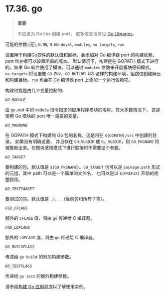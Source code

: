 # 17.36. go

>**重要**
>
> 不应该为 Go libs 创建 port， 更多信息请参见 [Go Libraries](https://docs.freebsd.org/en/books/porters-handbook/special/index.html#go-libs)。

可能的参数:(无), `N.NN`, `N.NN-devel`, `modules`, `no_targets`, `run`

设置用于构建Go软件的默认值和目标。会添加对 Go 编译器 port 的构建依赖， port 维护者可以设置所需的版本。 默认情况下，构建是在 GOPATH 模式下进行的。如果 Go 软件使用了模块，可以通过 `modules` 参数来开启模块感知模式。`no_targets` 将设置像 `GO_ENV`、`GO_BUILDFLAGS` 这样的构建环境，但跳过创建解压和构建目标。`run` 也会在 Go 编译器 port 上添加一个运行依赖项。

构建过程是由几个变量控制的:

*`GO_MODULE`*

由 `go.mod` 中的 `module` 指令指定的应用程序模块的名称。在大多数情况下， 这是使用 Go 模块的 port 唯一需要的变量。

*`GO_PKGNAME`*

在 GOPATH 模式下构建的 Go 包的名称。这是将在 `${GOPATH}/src` 中创建的目录。
如果没有明确设置， 并且存在 `GH_SUBDIR` 或 `GL_SUBDIR`，则 `GO_PKGNAME` 将被推断出来。在模块感知模式下进行联编时不需要这个参数。

*`GO_TARGET`*

要构建的包。默认值是 `${GO_PKGNAME}`。`GO_TARGET` 也可以是 `package:path` 形式的元组，其中 path 可以是一个简单的文件名， 也可以是以 `${PREFIX}` 开始的完整路径。

*`GO_TESTTARGET`*

要测试的包。默认值是 `./...`（当前包和所有子包）。

*`CGO_CFLAGS`*

额外的 `CFLAGS` 值，将由 `go` 传递给 C 编译器。

*`CGO_LDFLAGS`*

额外的 `LDFLAGS` 值，将由 `go` 传递给 C 编译器。

*`GO_BUILDFLAGS`*

传递给 `go build` 的附加构建参数。

*`GO_TESTFLAGS`*

传递给 `go test` 的额外构建参数。

请参阅[构建 Go 应用程序](https://docs.freebsd.org/en/books/porters-handbook/special/index.html#using-go)以了解使用实例。

